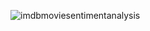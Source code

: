 ![imdbmoviesentimentanalysis](https://github.com/user-attachments/assets/bb287280-4fc9-4b45-a99d-6ff585dbf9d4)
